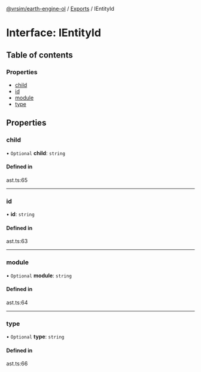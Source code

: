 [@vrsim/earth-engine-ol](../README.md) / [Exports](../modules.md) / IEntityId

# Interface: IEntityId

## Table of contents

### Properties

- [child](IEntityId.md#child)
- [id](IEntityId.md#id)
- [module](IEntityId.md#module)
- [type](IEntityId.md#type)

## Properties

### child

• `Optional` **child**: `string`

#### Defined in

ast.ts:65

___

### id

• **id**: `string`

#### Defined in

ast.ts:63

___

### module

• `Optional` **module**: `string`

#### Defined in

ast.ts:64

___

### type

• `Optional` **type**: `string`

#### Defined in

ast.ts:66
